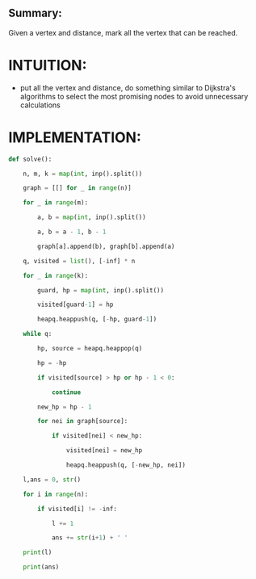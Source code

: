 ## Summary:
Given a vertex and distance, mark all the vertex that can be reached.

# INTUITION:
- put all the vertex and distance, do something similar to Dijkstra's algorithms to select the most promising nodes to avoid unnecessary calculations

# IMPLEMENTATION:
```python
def solve():

    n, m, k = map(int, inp().split())

    graph = [[] for _ in range(n)]

    for _ in range(m):

        a, b = map(int, inp().split())

        a, b = a - 1, b - 1

        graph[a].append(b), graph[b].append(a)

    q, visited = list(), [-inf] * n

    for _ in range(k):

        guard, hp = map(int, inp().split())

        visited[guard-1] = hp

        heapq.heappush(q, [-hp, guard-1])

    while q:

        hp, source = heapq.heappop(q)

        hp = -hp

        if visited[source] > hp or hp - 1 < 0:

            continue

        new_hp = hp - 1

        for nei in graph[source]:

            if visited[nei] < new_hp:

                visited[nei] = new_hp

                heapq.heappush(q, [-new_hp, nei])

    l,ans = 0, str()

    for i in range(n):

        if visited[i] != -inf:

            l += 1

            ans += str(i+1) + ' '

    print(l)

    print(ans)
```